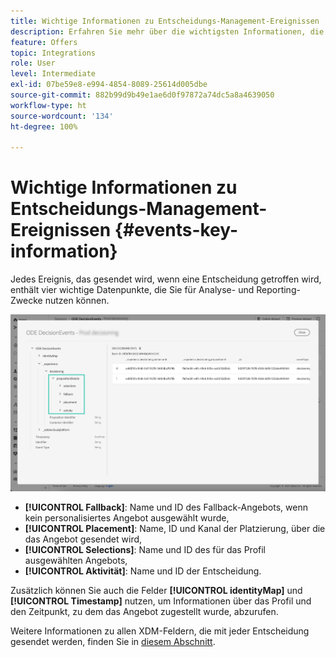 ```yaml
---
title: Wichtige Informationen zu Entscheidungs-Management-Ereignissen
description: Erfahren Sie mehr über die wichtigsten Informationen, die zusammen mit jedem Entscheidungs-Management-Ereignis gesendet werden.
feature: Offers
topic: Integrations
role: User
level: Intermediate
exl-id: 07be59e8-e994-4854-8089-25614d005dbe
source-git-commit: 882b99d9b49e1ae6d0f97872a74dc5a8a4639050
workflow-type: ht
source-wordcount: '134'
ht-degree: 100%

---
```


# Wichtige Informationen zu Entscheidungs-Management-Ereignissen {#events-key-information}

Jedes Ereignis, das gesendet wird, wenn eine Entscheidung getroffen wird, enthält vier wichtige Datenpunkte, die Sie für Analyse- und Reporting-Zwecke nutzen können.

![](../assets/events-dataset-preview.png)

* **[!UICONTROL Fallback]**: Name und ID des Fallback-Angebots, wenn kein personalisiertes Angebot ausgewählt wurde,
* **[!UICONTROL Placement]**: Name, ID und Kanal der Platzierung, über die das Angebot gesendet wird,
* **[!UICONTROL Selections]**: Name und ID des für das Profil ausgewählten Angebots,
* **[!UICONTROL Aktivität]**: Name und ID der Entscheidung.

Zusätzlich können Sie auch die Felder **[!UICONTROL identityMap]** und **[!UICONTROL Timestamp]** nutzen, um Informationen über das Profil und den Zeitpunkt, zu dem das Angebot zugestellt wurde, abzurufen.

Weitere Informationen zu allen XDM-Feldern, die mit jeder Entscheidung gesendet werden, finden Sie in [diesem Abschnitt](xdm-fields.md).
